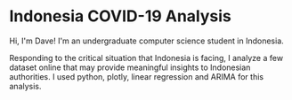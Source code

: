 # Indonesia COVID-19 Analysis
Hi, I'm Dave! I'm an undergraduate computer science student in Indonesia.

Responding to the critical situation that Indonesia is facing, I analyze a few dataset online that may provide meaningful insights to Indonesian authorities. I used python, plotly, linear regression and ARIMA for this analysis.
